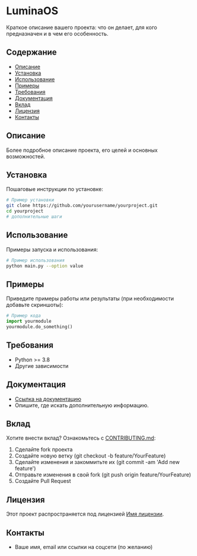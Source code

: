 # LuminaOS

Краткое описание вашего проекта: что он делает, для кого предназначен и в чем его особенность.

## Содержание

- [Описание](#описание)
- [Установка](#установка)
- [Использование](#использование)
- [Примеры](#примеры)
- [Требования](#требования)
- [Документация](#документация)
- [Вклад](#вклад)
- [Лицензия](#лицензия)
- [Контакты](#контакты)

## Описание

Более подробное описание проекта, его целей и основных возможностей.

## Установка

Пошаговые инструкции по установке:

```sh
# Пример установки
git clone https://github.com/yourusername/yourproject.git
cd yourproject
# дополнительные шаги
```

## Использование

Примеры запуска и использования:

```sh
# Пример использования
python main.py --option value
```

## Примеры

Приведите примеры работы или результаты (при необходимости добавьте скриншоты):

```python
# Пример кода
import yourmodule
yourmodule.do_something()
```

## Требования

- Python >= 3.8
- Другие зависимости

## Документация

- [Ссылка на документацию](https://github.com/yourusername/yourproject/wiki)
- Опишите, где искать дополнительную информацию.

## Вклад

Хотите внести вклад? Ознакомьтесь с [CONTRIBUTING.md](CONTRIBUTING.md):

1. Сделайте fork проекта
2. Создайте новую ветку (git checkout -b feature/YourFeature)
3. Сделайте изменения и закоммитьте их (git commit -am 'Add new feature')
4. Отправьте изменения в свой fork (git push origin feature/YourFeature)
5. Создайте Pull Request

## Лицензия

Этот проект распространяется под лицензией [Имя лицензии](LICENSE).

## Контакты

- Ваше имя, email или ссылки на соцсети (по желанию)
